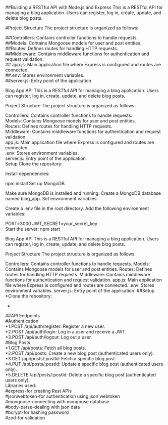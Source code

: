 ##Building a RESTful API with Node.js and Express This is a RESTful API for managing a blog application. Users can register, log in, create, update, and delete blog posts.<br>

#Project Structure The project structure is organized as follows:<br>

##Controllers: Contains controller functions to handle requests.<br> ##Models: Contains Mongoose models for user and post entities.<br> ##Routes: Defines routes for handling HTTP requests.<br> ##Middleware: Contains middleware functions for authentication and request validation.<br>## app.js: Main application file where Express is configured and routes are connected. <br>##.env: Stores environment variables. <br>##server.js: Entry point of the application



Blog App API This is a RESTful API for managing a blog application. Users can register, log in, create, update, and delete blog posts.<br>

Project Structure The project structure is organized as follows:<dr>

Controllers: Contains controller functions to handle requests.<br> Models: Contains Mongoose models for user and post entities. <br>Routes: Defines routes for handling HTTP requests. <br>Middleware: Contains middleware functions for authentication and request validation.<br> app.js: Main application file where Express is configured and routes are connected. <br>.env: Stores environment variables. <br>server.js: Entry point of the application. <br>Setup Clone the repository:<br>

Install dependencies:<br>

npm install Set up MongoDB:<br>

Make sure MongoDB is installed and running. Create a MongoDB database named blog_app. Set environment variables:<br>

Create a .env file in the root directory. Add the following environment variables:<br>

PORT=3000 JWT_SECRET=your_secret_key <br>Start the server: npm start<br>


Blog App API This is a RESTful API for managing a blog application. Users can register, log in, create, update, and delete blog posts.<br>

Project Structure The project structure is organized as follows:<br>

Controllers: Contains controller functions to handle requests.
Models: Contains Mongoose models for user and post entities.
Routes: Defines routes for handling HTTP requests.
Middleware: Contains middleware functions for authentication and request validation.
app.js: Main application file where Express is configured and routes are connected.
.env: Stores environment variables.
server.js: Entry point of the application.
##Setup *Clone the repository:

*

##API Endpoints<br>
#Authentication<br>
*1.POST /api/auth/register: Register a new user.<br>
*2.POST /api/auth/login: Log in a user and receive a JWT.<br>
*3.POST /api/auth/logout: Log out a user.<br>
#Blog Posts<br>
*1.GET /api/posts: Fetch all blog posts.<br>
*2.POST /api/posts: Create a new blog post (authenticated users only).<br>
*3.GET /api/posts/:postId: Fetch a specific blog post.<br>
*4.PUT /api/posts/:postId: Update a specific blog post (authenticated users only).<br>
*5.DELETE /api/posts/:postId: Delete a specific blog post (authenticated users only).<br>
Libraries used:<br>
#express-for creating Rest APIs<br>
#jsonwebtoken-for authentication using json webtoken<br>
#mongoose-connecting with mongoose database<br>
#body-parse-dealing with json data<br>
#bcrypt-for hashing password<br>
#zod-for validation<br>
